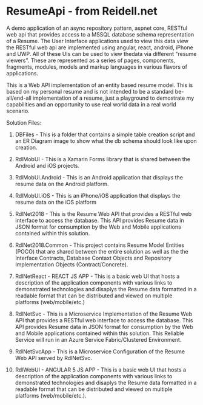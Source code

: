 # ResumeApi - from Reidell.net
A demo application of an async repository pattern, aspnet core, RESTful web api that provides access to a MSSQL database schema 
representation of a Resume. The User Interface applications used to view this data view the RESTful web api are implemented using 
angular, react, android, iPhone and UWP. All of these UIs can be used to view thedata via different "resume viewers". These are 
represented as a series of pages, components, fragments, modules, models and markup languages in various flavors of applications.

This is a Web API implementation of an entity based resume model. This is based on my personal resume and is not intended to be a 
standard be-all/end-all implementation of a resume, just a playground to demostrate my capabilities and an opportunity to use real 
world data in a real world scenario.

Solution Files:

1. DBFiles - This is a folder that contains a simple table creation script and an ER Diagram image to show what the db schema should 
             look like upon creation.

2. RdlMobUI - This is a Xamarin Forms library that is shared between the Android and iOS projects.

3. RdlMobUI.Android - This is an Android application that displays the resume data on the Android platform.

4. RdlMobUI.iOS - This is an iPhone/iOS application that displays the resume data on the iOS platform

5. RdlNet2018 - This is the Resume Web API that provides a RESTful web interface to access the database. This API provides Resume 
                data in JSON format for consumption by the Web and Mobile applications contained within this solution.

6. RdlNet2018.Common - This project contains Resume Model Entities (POCO) that are shared between the entire solution as well as the 
                       the Interface Contracts, Database Contaxt Objects and Repository Implementation Objects (Contract/Concrete).

7. RdlNetReact - REACT JS APP - This is a basic web UI that hosts a description of the application components with various links
                 to demonstrated technologies and disaplys the Resume data formatted in a readable format that can be distributed 
                 and viewed on multiple platforms (web/mobile/etc.)
                 
8. RdlNetSvc - This is a Microservice Implementation of the Resume Web API that provides a RESTful web interface to access the 
               database. This API provides Resume data in JSON format for consumption by the Web and Mobile applications contained 
               within this solution. This Reliable Service will run in an Azure Service Fabric/Clustered Environment.

9. RdlNetSvcApp - This is a Microservice Configuration of the Resume Web API served by RdlNetSvc.

10. RdlWebUI - ANGULAR 5 JS APP - This is a basic web UI that hosts a description of the application components with various links 
               to demonstrated technologies and disaplys the Resume data formatted in a readable format that can be distributed and 
               viewed on multiple platforms (web/mobile/etc.).



